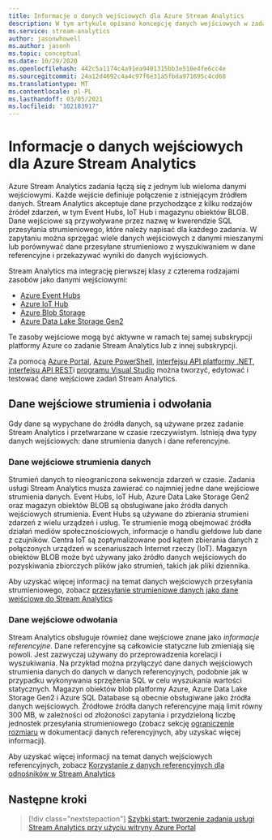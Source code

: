 ```yaml
---
title: Informacje o danych wejściowych dla Azure Stream Analytics
description: W tym artykule opisano koncepcję danych wejściowych w zadaniu Azure Stream Analytics, porównując dane wejściowe przesyłania strumieniowego z danymi wejściowymi.
ms.service: stream-analytics
author: jasonwhowell
ms.author: jasonh
ms.topic: conceptual
ms.date: 10/29/2020
ms.openlocfilehash: 442c5a1174c4a91ea9401315bb3e518e4fe6cc4e
ms.sourcegitcommit: 24a12d4692c4a4c97f6e31a5fbda971695c4cd68
ms.translationtype: MT
ms.contentlocale: pl-PL
ms.lasthandoff: 03/05/2021
ms.locfileid: "102183917"
---
```

# <a name="understand-inputs-for-azure-stream-analytics"></a>Informacje o danych wejściowych dla Azure Stream Analytics

Azure Stream Analytics zadania łączą się z jednym lub wieloma danymi wejściowymi. Każde wejście definiuje połączenie z istniejącym źródłem danych. Stream Analytics akceptuje dane przychodzące z kilku rodzajów źródeł zdarzeń, w tym Event Hubs, IoT Hub i magazynu obiektów BLOB. Dane wejściowe są przywoływane przez nazwę w kwerendzie SQL przesyłania strumieniowego, które należy napisać dla każdego zadania. W zapytaniu można sprzęgać wiele danych wejściowych z danymi mieszanymi lub porównywać dane przesyłane strumieniowo z wyszukiwaniem w dane referencyjne i przekazywać wyniki do danych wyjściowych. 

Stream Analytics ma integrację pierwszej klasy z czterema rodzajami zasobów jako danymi wejściowymi:
- [Azure Event Hubs](https://azure.microsoft.com/services/event-hubs/)
- [Azure IoT Hub](https://azure.microsoft.com/services/iot-hub/) 
- [Azure Blob Storage](https://azure.microsoft.com/services/storage/blobs/) 
- [Azure Data Lake Storage Gen2](../storage/blobs/data-lake-storage-introduction.md) 

Te zasoby wejściowe mogą być aktywne w ramach tej samej subskrypcji platformy Azure co zadanie Stream Analytics lub z innej subskrypcji.

Za pomocą [Azure Portal](stream-analytics-quick-create-portal.md#configure-job-input),  [Azure PowerShell](/powershell/module/az.streamanalytics/New-azStreamAnalyticsInput), [interfejsu API platformy .NET](/dotnet/api/microsoft.azure.management.streamanalytics.inputsoperationsextensions), [interfejsu API REST](/rest/api/streamanalytics/2016-03-01/inputs)i [programu Visual Studio](stream-analytics-tools-for-visual-studio-install.md) można tworzyć, edytować i testować dane wejściowe zadań Stream Analytics.

## <a name="stream-and-reference-inputs"></a>Dane wejściowe strumienia i odwołania
Gdy dane są wypychane do źródła danych, są używane przez zadanie Stream Analytics i przetwarzane w czasie rzeczywistym. Istnieją dwa typy danych wejściowych: dane strumienia danych i dane referencyjne.

### <a name="data-stream-input"></a>Dane wejściowe strumienia danych
Strumień danych to nieograniczona sekwencja zdarzeń w czasie. Zadania usługi Stream Analytics musza zawierać co najmniej jedne dane wejściowe strumienia danych. Event Hubs, IoT Hub, Azure Data Lake Storage Gen2 oraz magazyn obiektów BLOB są obsługiwane jako źródła danych wejściowych strumienia. Event Hubs są używane do zbierania strumieni zdarzeń z wielu urządzeń i usług. Te strumienie mogą obejmować źródła działań mediów społecznościowych, informacje o handlu giełdowe lub dane z czujników. Centra IoT są zoptymalizowane pod kątem zbierania danych z połączonych urządzeń w scenariuszach Internet rzeczy (IoT).  Magazyn obiektów BLOB może być używany jako źródło danych wejściowych do pozyskiwania zbiorczych plików jako strumień, takich jak pliki dziennika.  

Aby uzyskać więcej informacji na temat danych wejściowych przesyłania strumieniowego, zobacz [przesyłanie strumieniowe danych jako dane wejściowe do Stream Analytics](stream-analytics-define-inputs.md)

### <a name="reference-data-input"></a>Dane wejściowe odwołania
Stream Analytics obsługuje również dane wejściowe znane jako *informacje referencyjne*. Dane referencyjne są całkowicie statyczne lub zmieniają się powoli. Jest zazwyczaj używany do przeprowadzenia korelacji i wyszukiwania. Na przykład można przyłączyć dane danych wejściowych strumienia danych do danych w danych referencyjnych, podobnie jak w przypadku wykonywania sprzężenia SQL w celu wyszukania wartości statycznych. Magazyn obiektów blob platformy Azure, Azure Data Lake Storage Gen2 i Azure SQL Database są obecnie obsługiwane jako źródła danych wejściowych. Źródłowe źródła danych referencyjne mają limit równy 300 MB, w zależności od złożoności zapytania i przydzieloną liczbę jednostek przesyłania strumieniowego (zobacz sekcję [ograniczenie rozmiaru](stream-analytics-use-reference-data.md#size-limitation) w dokumentacji danych referencyjnych, aby uzyskać więcej informacji).

Aby uzyskać więcej informacji na temat danych wejściowych referencyjnych, zobacz [Korzystanie z danych referencyjnych dla odnośników w Stream Analytics](stream-analytics-use-reference-data.md)

## <a name="next-steps"></a>Następne kroki
> [!div class="nextstepaction"]
> [Szybki start: tworzenie zadania usługi Stream Analytics przy użyciu witryny Azure Portal](stream-analytics-quick-create-portal.md)